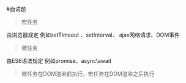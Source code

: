 #面试题 


> 宏任务

由浏览器规定
例如setTimeout 、setInterval、 ajax网络请求、DOM事件

> 微任务

由ES6语法规定
例如promise、async\\await

> 微任务在DOM渲染前执行，宏任务在DOM渲染之后执行